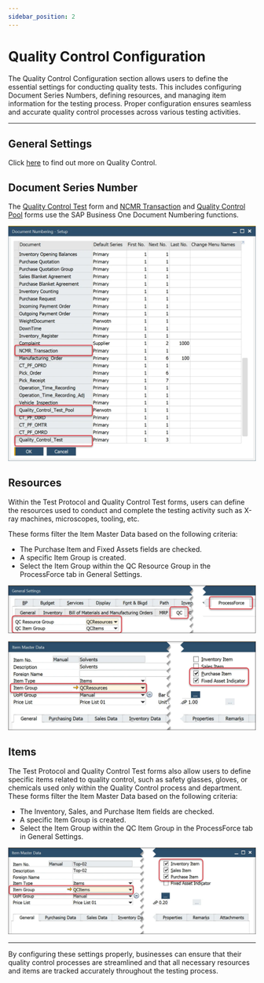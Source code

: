 ```yaml
---
sidebar_position: 2
---
```


# Quality Control Configuration

The Quality Control Configuration section allows users to define the essential settings for conducting quality tests. This includes configuring Document Series Numbers, defining resources, and managing item information for the testing process. Proper configuration ensures seamless and accurate quality control processes across various testing activities.

---

## General Settings

Click [here](../../user-guide/system-initialization/general-settings/qc-tab.md) to find out more on Quality Control.

## Document Series Number

The [Quality Control Test](./quality-control-test/overview.md) form and [NCMR Transaction](./ncmr-non-conforming-materials-report.md) and [Quality Control Pool](./test-protocols/quality-control-tests-pool.md) forms use the SAP Business One Document Numbering functions.

![Settings](./media/quality-control-configuration/quality-control-numbering.webp)

## Resources

Within the Test Protocol and Quality Control Test forms, users can define the resources used to conduct and complete the testing activity such as X-ray machines, microscopes, tooling, etc.

These forms filter the Item Master Data based on the following criteria:

- The Purchase Item and Fixed Assets fields are checked.
- A specific Item Group is created.
- Select the Item Group within the QC Resource Group in the ProcessForce tab in General Settings.

![General Settings QC Groups](./media/quality-control-configuration/general-settings-qc-groups.webp)

![Item Master Data Item Group](./media/quality-control-configuration/item-master-data-item-group.webp)

## Items

The Test Protocol and Quality Control Test forms also allow users to define specific items related to quality control, such as safety glasses, gloves, or chemicals used only within the Quality Control process and department. These forms filter the Item Master Data based on the following criteria:

- The Inventory, Sales, and Purchase Item fields are checked.
- A specific Item Group is created.
- Select the Item Group within the QC Item Group in the ProcessForce tab in General Settings.

![Item Master QC Item](./media/quality-control-configuration/item-master-qc-item.webp)

---
By configuring these settings properly, businesses can ensure that their quality control processes are streamlined and that all necessary resources and items are tracked accurately throughout the testing process.

